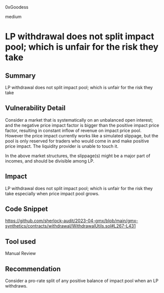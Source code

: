 0xGoodess

medium

# LP withdrawal does not split impact pool; which is unfair for the risk they take

## Summary
LP withdrawal does not split impact pool; which is unfair for the risk they take

## Vulnerability Detail
Consider a market that is systematically on an unbalanced open interest; and the negative price impact factor is bigger than the positive impact price factor, resulting in constant inflow of revenue on impact price pool. However the price impact currently works like a simulated slippage, but the pool is only reserved for traders who would come in and make positive price impact. The liquidity provider is unable to touch it. 

In the above market structures, the slippage(s) might be a major part of incomes, and should be divisible among LP.

## Impact
LP withdrawal does not split impact pool; which is unfair for the risk they take especially when price impact pool grows.

## Code Snippet
https://github.com/sherlock-audit/2023-04-gmx/blob/main/gmx-synthetics/contracts/withdrawal/WithdrawalUtils.sol#L267-L431

## Tool used

Manual Review

## Recommendation
Consider a pro-rate split of any positive balance of impact pool when an LP withdraws.